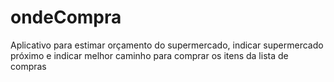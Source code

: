 # ondeCompra
Aplicativo para estimar orçamento do supermercado, indicar supermercado próximo e indicar melhor caminho para comprar os itens da lista de compras
